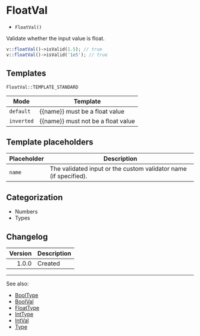 # FloatVal

- `FloatVal()`

Validate whether the input value is float.

```php
v::floatVal()->isValid(1.5); // true
v::floatVal()->isValid('1e5'); // true
```

## Templates

`FloatVal::TEMPLATE_STANDARD`

| Mode       | Template                           |
|------------|------------------------------------|
| `default`  | {{name}} must be a float value     |
| `inverted` | {{name}} must not be a float value |

## Template placeholders

| Placeholder | Description                                                      |
|-------------|------------------------------------------------------------------|
| `name`      | The validated input or the custom validator name (if specified). |

## Categorization

- Numbers
- Types

## Changelog

| Version | Description |
|--------:|-------------|
|   1.0.0 | Created     |

***
See also:

- [BoolType](BoolType.md)
- [BoolVal](BoolVal.md)
- [FloatType](FloatType.md)
- [IntType](IntType.md)
- [IntVal](IntVal.md)
- [Type](Type.md)
